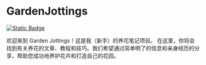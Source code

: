 # GardenJottings

[![Static Badge](https://img.shields.io/badge/Garden-Jottings-red?logo=github&color=fedcba)](https://github.com/tanganke/GardenJottings)

欢迎来到 Garden Jottings！这是我（新手）的养花笔记项目。
在这里，你将会找到有关养花的文章、教程和技巧。我们希望通过简单明了的信息和亲身经历的分享，帮助您成功地养护花卉和打造自己的花园。
